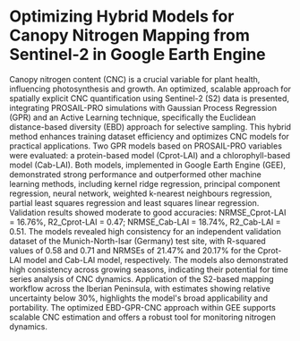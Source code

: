 # Optimizing Hybrid Models for Canopy Nitrogen Mapping from Sentinel-2 in Google Earth Engine
Canopy nitrogen content (CNC) is a crucial variable for plant health, influencing photosynthesis and growth. An optimized, scalable approach for spatially explicit CNC quantification using Sentinel-2 (S2) data is presented, integrating PROSAIL-PRO simulations with Gaussian Process Regression (GPR) and an Active Learning technique, specifically the Euclidean distance-based diversity (EBD) approach for selective sampling. This hybrid method enhances training dataset efficiency and optimizes CNC models for practical applications.
Two GPR models based on PROSAIL-PRO variables were evaluated: a protein-based model (Cprot-LAI) and a chlorophyll-based model (Cab-LAI). Both models, implemented in Google Earth Engine (GEE), demonstrated strong performance and outperformed other machine learning methods, including kernel ridge regression, principal component regression, neural network, weighted k-nearest neighbours regression, partial least squares regression and least squares linear regression. 
Validation results showed moderate to good accuracies: NRMSE_Cprot-LAI = 16.76%, R2_Cprot-LAI = 0.47; NRMSE_Cab-LAI = 18.74%, R2_Cab-LAI = 0.51. The models revealed high consistency for an independent validation dataset of the Munich-North-Isar (Germany) test site, with R-squared values of 0.58 and 0.71 and NRMSEs of 21.47% and 20.17% for the Cprot-LAI model and Cab-LAI model, respectively. 
The models also demonstrated high consistency across growing seasons, indicating their potential for time series analysis of CNC dynamics. Application of the S2-based mapping workflow across the Iberian Peninsula, with estimates showing relative uncertainty below 30%, highlights the model's broad applicability and portability. The optimized EBD-GPR-CNC approach within GEE supports scalable CNC estimation and offers a robust tool for monitoring nitrogen dynamics.

